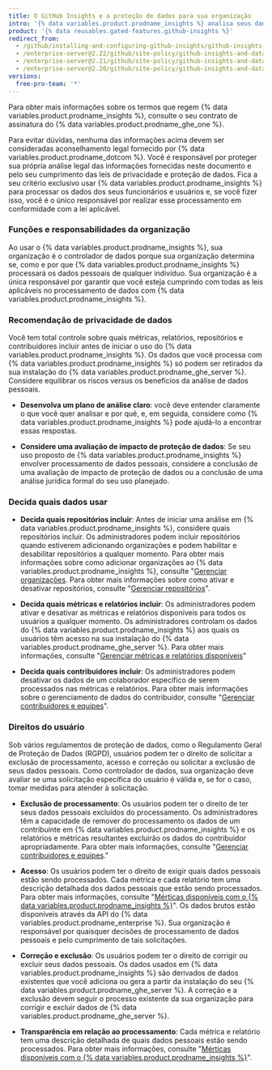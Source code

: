 ```yaml
---
title: O GitHub Insights e a proteção de dados para sua organização
intro: '{% data variables.product.prodname_insights %} analisa seus dados {% data variables.product.prodname_ghe_server %}. Esses dados podem incluir dados pessoais de indivíduos em sua organização que podem ter o direito de entender como esses dados pessoais estão sendo usados.'
product: '{% data reusables.gated-features.github-insights %}'
redirect_from:
  - /github/installing-and-configuring-github-insights/github-insights-and-data-protection-for-your-organization
  - /enterprise-server@2.22/github/site-policy/github-insights-and-data-protection-for-your-organization
  - /enterprise-server@2.21/github/site-policy/github-insights-and-data-protection-for-your-organization
  - /enterprise-server@2.20/github/site-policy/github-insights-and-data-protection-for-your-organization
versions:
  free-pro-team: '*'
---
```


Para obter mais informações sobre os termos que regem {% data variables.product.prodname_insights %}, consulte o seu contrato de assinatura do {% data variables.product.prodname_ghe_one %}.

Para evitar dúvidas, nenhuma das informações acima devem ser consideradas aconselhamento legal fornecido por {% data variables.product.prodname_dotcom %}. Você é responsável por proteger sua própria análise legal das informações fornecidas neste documento e pelo seu cumprimento das leis de privacidade e proteção de dados. Fica a seu critério exclusivo usar {% data variables.product.prodname_insights %} para processar os dados dos seus funcionários e usuários e, se você fizer isso, você é o único responsável por realizar esse processamento em conformidade com a lei aplicável.

### Funções e responsabilidades da organização

Ao usar o {% data variables.product.prodname_insights %}, sua organização é o controlador de dados porque sua organização determina se, como e por que {% data variables.product.prodname_insights %} processará os dados pessoais de qualquer indivíduo. Sua organização é a única responsável por garantir que você esteja cumprindo com todas as leis aplicáveis no processamento de dados com {% data variables.product.prodname_insights %}.

### Recomendação de privacidade de dados

Você tem total controle sobre quais métricas, relatórios, repositórios e contribuidores incluir antes de iniciar o uso do {% data variables.product.prodname_insights %}. Os dados que você processa com {% data variables.product.prodname_insights %} só podem ser retirados da sua instalação do {% data variables.product.prodname_ghe_server %}. Considere equilibrar os riscos versus os benefícios da análise de dados pessoais.

- **Desenvolva um plano de análise claro**: você deve entender claramente o que você quer analisar e por quê, e, em seguida, considere como {% data variables.product.prodname_insights %} pode ajudá-lo a encontrar essas respostas.

- **Considere uma avaliação de impacto de proteção de dados**: Se seu uso proposto de {% data variables.product.prodname_insights %} envolver processamento de dados pessoais, considere a conclusão de uma avaliação de impacto de proteção de dados ou a conclusão de uma análise jurídica formal do seu uso planejado.

### Decida quais dados usar

- **Decida quais repositórios incluir**: Antes de iniciar uma análise em {% data variables.product.prodname_insights %}, considere quais repositórios incluir. Os administradores podem incluir repositórios quando estiverem adicionando organizações e podem habilitar e desabilitar repositórios a qualquer momento. Para obter mais informações sobre como adicionar organizações ao {% data variables.product.prodname_insights %}, consulte "[Gerenciar organizações](/insights/installing-and-configuring-github-insights/managing-organizations). Para obter mais informações sobre como ativar e desativar repositórios, consulte "[Gerenciar repositórios](/insights/installing-and-configuring-github-insights/managing-repositories)".

- **Decida quais métricas e relatórios incluir**: Os administradores podem ativar e desativar as métricas e relatórios disponíveis para todos os usuários a qualquer momento. Os administradores controlam os dados do {% data variables.product.prodname_insights %} aos quais os usuários têm acesso na sua instalação do {% data variables.product.prodname_ghe_server %}. Para obter mais informações, consulte "[Gerenciar métricas e relatórios disponíveis](/insights/installing-and-configuring-github-insights/managing-available-metrics-and-reports)"

- **Decida quais contribuidores incluir**: Os administradores podem desativar os dados de um colaborador específico de serem processados nas métricas e relatórios. Para obter mais informações sobre o gerenciamento de dados do contribuidor, consulte "[Gerenciar contribuidores e equipes](/insights/installing-and-configuring-github-insights/managing-contributors-and-teams)".

### Direitos do usuário

Sob vários regulamentos de proteção de dados, como o Regulamento Geral de Proteção de Dados (RGPD), usuários podem ter o direito de solicitar a exclusão de processamento, acesso e correção ou solicitar a exclusão de seus dados pessoais. Como controlador de dados, sua organização deve avaliar se uma solicitação específica do usuário é válida e, se for o caso, tomar medidas para atender à solicitação.

- **Exclusão de processamento**: Os usuários podem ter o direito de ter seus dados pessoais excluídos do processamento. Os administradores têm a capacidade de remover do processamento os dados de um contribuinte em {% data variables.product.prodname_insights %} e os relatórios e métricas resultantes excluirão os dados do contribuidor apropriadamente. Para obter mais informações, consulte "[Gerenciar contribuidores e equipes](/insights/installing-and-configuring-github-insights/managing-contributors-and-teams)."

- **Acesso**: Os usuários podem ter o direito de exigir quais dados pessoais estão sendo processados. Cada métrica e cada relatório tem uma descrição detalhada dos dados pessoais que estão sendo processados. Para obter mais informações, consulte "[Mérticas disponíveis com o {% data variables.product.prodname_insights %}](/insights/exploring-your-usage-of-github-enterprise/metrics-available-with-github-insights)". Os dados brutos estão disponíveis através da API do {% data variables.product.prodname_enterprise %}. Sua organização é responsável por quaisquer decisões de processamento de dados pessoais e pelo cumprimento de tais solicitações.

- **Correção e exclusão**: Os usuários podem ter o direito de corrigir ou excluir seus dados pessoais. Os dados usados em {% data variables.product.prodname_insights %} são derivados de  dados existentes que você adiciona ou gera a partir da instalação do seu {% data variables.product.prodname_ghe_server %}. A correção e a exclusão devem seguir o processo existente da sua organização para corrigir e excluir dados de {% data variables.product.prodname_ghe_server %}.

- **Transparência em relação ao processamento**: Cada métrica e relatório tem uma descrição detalhada de quais dados pessoais estão sendo processados. Para obter mais informações, consulte "[Mérticas disponíveis com o {% data variables.product.prodname_insights %}](/insights/exploring-your-usage-of-github-enterprise/metrics-available-with-github-insights)".
